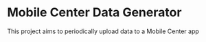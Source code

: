 # Mobile Center Data Generator

This project aims to periodically upload data to a Mobile Center app